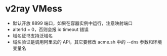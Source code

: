 # v2ray VMess

- 默认开放 8899 端口，如果在容器实例中运行，注意映射端口
- alterId = 0，否则会报 io timeout 错误
- 域名证书支持泛域名
- 域名验证是调用阿里云的 API，其它要修改 acme.sh 中的 --dns 参数和环境变量名
